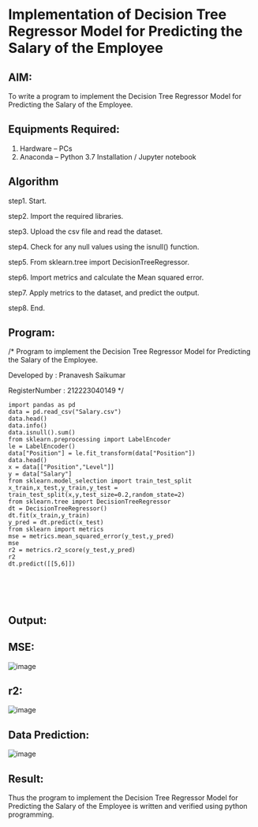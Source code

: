 # Implementation of Decision Tree Regressor Model for Predicting the Salary of the Employee

## AIM:
To write a program to implement the Decision Tree Regressor Model for Predicting the Salary of the Employee.

## Equipments Required:
1. Hardware – PCs
2. Anaconda – Python 3.7 Installation / Jupyter notebook

## Algorithm
step1. Start.

step2. Import the required libraries.

step3. Upload the csv file and read the dataset.

step4. Check for any null values using the isnull() function.

step5. From sklearn.tree import DecisionTreeRegressor.

step6. Import metrics and calculate the Mean squared error.

step7. Apply metrics to the dataset, and predict the output.

step8. End.

## Program:
/*
Program to implement the Decision Tree Regressor Model for Predicting the Salary of the Employee.

Developed by : Pranavesh Saikumar

RegisterNumber : 212223040149
*/
```
import pandas as pd
data = pd.read_csv("Salary.csv")
data.head()
data.info()
data.isnull().sum()
from sklearn.preprocessing import LabelEncoder
le = LabelEncoder()
data["Position"] = le.fit_transform(data["Position"])
data.head()
x = data[["Position","Level"]]
y = data["Salary"]
from sklearn.model_selection import train_test_split
x_train,x_test,y_train,y_test = train_test_split(x,y,test_size=0.2,random_state=2)
from sklearn.tree import DecisionTreeRegressor
dt = DecisionTreeRegressor()
dt.fit(x_train,y_train)
y_pred = dt.predict(x_test)
from sklearn import metrics
mse = metrics.mean_squared_error(y_test,y_pred)
mse
r2 = metrics.r2_score(y_test,y_pred)
r2
dt.predict([[5,6]])
```
<br><br><br>
## Output:

## MSE:

![image](https://github.com/user-attachments/assets/f262b6c0-0c16-46e0-b376-89be11acbde0)

## r2:

![image](https://github.com/user-attachments/assets/d9a2c1a3-4a1c-4418-8bf6-9230e4722e9a)

## Data Prediction:

![image](https://github.com/user-attachments/assets/869357a9-85a4-4056-92cb-0b38653663df)

## Result:
Thus the program to implement the Decision Tree Regressor Model for Predicting the Salary of the Employee is written and verified using python programming.
